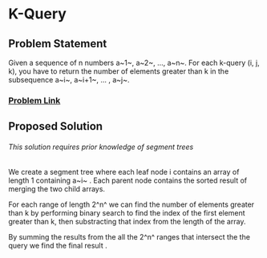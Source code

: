 # K-Query

  

## Problem Statement
Given a sequence of n numbers a~1~, a~2~, ..., a~n~.
 For each k-query (i, j, k), you have to return the number of elements greater than k in the subsequence a~i~, a~i+1~, ... , a~j~.

### [Problem Link](https://www.spoj.com/problems/KQUERY/)

## Proposed Solution
###### This solution requires prior knowledge of segment trees

We create a segment tree where each leaf node i contains an array of length 1 containing a~i~ .
Each parent node contains the sorted result of merging the two child arrays.
 
For each range of length 2^n^ we can find the number of elements greater than k by performing binary search to find the index of the first element greater than k, then substracting that index from the length of the array.

By summing the results from the all the 2^n^ ranges that intersect the the query we find the final result .
